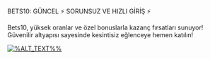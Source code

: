 BETS10: GÜNCEL ⚡ SORUNSUZ VE HIZLI GİRİŞ ⚡

Bets10, yüksek oranlar ve özel bonuslarla kazanç fırsatları sunuyor! Güvenilir altyapısı sayesinde kesintisiz eğlenceye hemen katılın!

<a href="https://cdnr1.awsbtcdn100.com/_82prKX4DY2w1l9gGb9DR6nHybP8PsLu9/1/" title="%DESCRIPTION%%" target="_blank">
  <img src="https://media.commissionlounge.com/uploads/Bets10-Cahsback_500x500_Lang-tr-Prod-SB.gif" width="%WIDTH%%" height="%HEIGHT%%" border="0" alt="%ALT_TEXT%%" />
</a>
